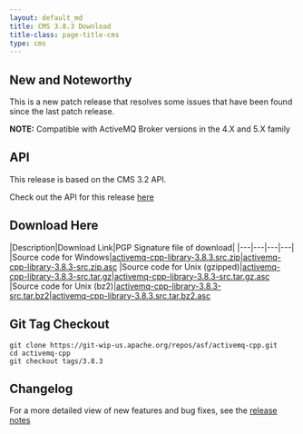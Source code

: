 ```yaml
---
layout: default_md
title: CMS 3.8.3 Download
title-class: page-title-cms
type: cms
---
```


New and Noteworthy
------------------

This is a new patch release that resolves some issues that have been found since the last patch release.

**NOTE:** Compatible with ActiveMQ Broker versions in the 4.X and 5.X family

API
---

This release is based on the CMS 3.2 API.

Check out the API for this release [here](../components/cms/api_docs/activemqcpp-3.6.0/html)

Download Here
-------------

|Description|Download Link|PGP Signature file of download|
|---|---|---|---|
|Source code for Windows|[activemq-cpp-library-3.8.3.src.zip](http://archive.apache.org/dist/activemq/activemq-cpp/3.8.3/activemq-cpp-library-3.8.3-src.zip)|[activemq-cpp-library-3.8.3-src.zip.asc](http://archive.apache.org/dist/activemq/activemq-cpp/3.8.3/activemq-cpp-library-3.8.3-src.zip.asc)
|Source code for Unix (gzipped)|[activemq-cpp-library-3.8.3-src.tar.gz](http://archive.apache.org/dist/activemq/activemq-cpp/3.8.3/activemq-cpp-library-3.8.3-src.tar.gz)|[activemq-cpp-library-3.8.3-src.tar.gz.asc](http://archive.apache.org/dist/activemq/activemq-cpp/3.8.3/activemq-cpp-library-3.8.3-src.tar.gz.asc)
|Source code for Unix (bz2)|[activemq-cpp-library-3.8.3-src.tar.bz2](http://archive.apache.org/dist/activemq/activemq-cpp/3.8.3/activemq-cpp-library-3.8.3-src.tar.bz2)|[activemq-cpp-library-3.8.3.src.tar.bz2.asc](http://archive.apache.org/dist/activemq/activemq-cpp/3.8.3/activemq-cpp-library-3.8.3-src.tar.bz2.asc)

Git Tag Checkout
----------------
```
git clone https://git-wip-us.apache.org/repos/asf/activemq-cpp.git  
cd activemq-cpp  
git checkout tags/3.8.3
```

Changelog
---------

For a more detailed view of new features and bug fixes, see the [release notes](https://issues.apache.org/jira/secure/ReleaseNote.jspa?projectId=12311207&styleName=Html&version=12325744)

